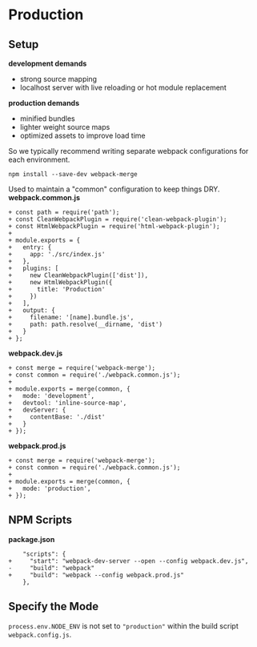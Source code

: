 # Production

## Setup
**development demands**
- strong source mapping
- localhost server with live reloading or hot module replacement

**production demands**
- minified bundles
- lighter weight source maps
- optimized assets to improve load time

So we typically recommend writing separate webpack configurations for each environment.

```
npm install --save-dev webpack-merge
```
Used to maintain a "common" configuration to keep things DRY.
**webpack.common.js** 
```
+ const path = require('path');
+ const CleanWebpackPlugin = require('clean-webpack-plugin');
+ const HtmlWebpackPlugin = require('html-webpack-plugin');
+
+ module.exports = {
+   entry: {
+     app: './src/index.js'
+   },
+   plugins: [
+     new CleanWebpackPlugin(['dist']),
+     new HtmlWebpackPlugin({
+       title: 'Production'
+     })
+   ],
+   output: {
+     filename: '[name].bundle.js',
+     path: path.resolve(__dirname, 'dist')
+   }
+ };
```
**webpack.dev.js**
```
+ const merge = require('webpack-merge');
+ const common = require('./webpack.common.js');
+
+ module.exports = merge(common, {
+   mode: 'development',
+   devtool: 'inline-source-map',
+   devServer: {
+     contentBase: './dist'
+   }
+ });
```
**webpack.prod.js**
```
+ const merge = require('webpack-merge');
+ const common = require('./webpack.common.js');
+
+ module.exports = merge(common, {
+   mode: 'production',
+ });
```

## NPM Scripts
**package.json**
```
    "scripts": {
+     "start": "webpack-dev-server --open --config webpack.dev.js",
-     "build": "webpack"
+     "build": "webpack --config webpack.prod.js"
    },
```

## Specify the Mode
`process.env.NODE_ENV` is not set to `"production"` within the build script `webpack.config.js`.
